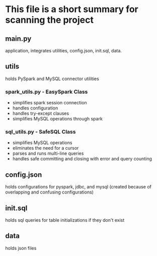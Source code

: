 # This file is a short summary for scanning the project

## main.py

application, integrates utilities, config.json, init.sql, data.

## utils

holds PySpark and MySQL connector utilities

### spark_utils.py - EasySpark Class
        
- simplifies spark session connection
- handles configuration
- handles try-except clauses
- simplifies MySQL operations through spark

### sql_utils.py - SafeSQL Class

- simplifies MySQL operations
- eliminates the need for a cursor
- parses and runs multi-line queries
- handles safe committing and closing with error and query counting

## config.json

holds configurations for pyspark, jdbc, and mysql (created because of overlapping and confusing configurations)

## init.sql

holds sql queries for table initializations if they don't exist

## data

holds json files
